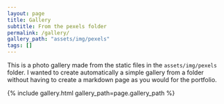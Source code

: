 ```yaml
---
layout: page
title: Gallery
subtitle: From the pexels folder
permalink: /gallery/
gallery_path: "assets/img/pexels"
tags: []
---
```


This is a photo gallery made from the static files in the `assets/img/pexels` folder. 
I wanted to create automatically a simple gallery from a folder without having to create a markdown page as you would for the portfolio.


{% include gallery.html gallery_path=page.gallery_path %}